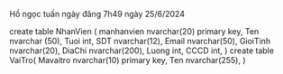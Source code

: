 Hồ ngọc tuấn ngày đăng 7h49 ngày 25/6/2024

create table NhanVien (
manhanvien nvarchar(20) primary key,
Ten nvarchar (50),
Tuoi int, 
SDT nvarchar(12),
Email nvarchar(50),
GioiTinh nvarchar(20),
DiaChi nvarchar(200),
Luong int,
CCCD int,
)
create table VaiTro(
Mavaitro nvarchar(10) primary key,
Ten nvarchar(255),
)
